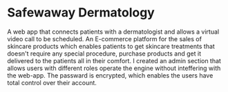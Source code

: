 # Safewaway Dermatology 
A web app that connects patients with a dermatologist and allows a virtual video call to be scheduled. 
An E-commerce platform for the sales of skincare products which enables patients to get skincare 
treatments that doesn't require any special procedure, purchase products and get it delivered to
the patients all in their comfort. 
I created an admin section that allows users with different roles operate the engine without 
inteffering with the web-app. The passward is encrypted, which enables the users have total control over their account.
